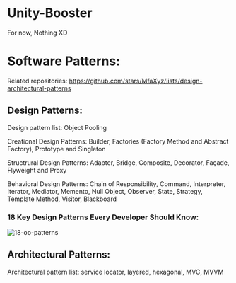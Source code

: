 # Unity-Booster
For now, Nothing XD

# Software Patterns:
Related repositories: https://github.com/stars/MfaXyz/lists/design-architectural-patterns
## Design Patterns:
Design pattern list: Object Pooling

Creational Design Patterns: Builder, Factories (Factory Method and Abstract Factory), Prototype and Singleton

Structrural Design Patterns: Adapter, Bridge, Composite, Decorator, Façade, Flyweight and Proxy

Behavioral Design Patterns: Chain of Responsibility, Command, Interpreter, Iterator, Mediator, Memento, Null Object, Observer, State, Strategy, Template Method, Visitor, Blackboard

### 18 Key Design Patterns Every Developer Should Know:
![18-oo-patterns](https://github.com/MfaXyz/Unity-Booster/assets/76481805/2d97ad67-1ce8-4ef8-aabd-cc0a403b861a)


## Architectural Patterns:
Architectural pattern list: service locator, layered, hexagonal, MVC, MVVM
